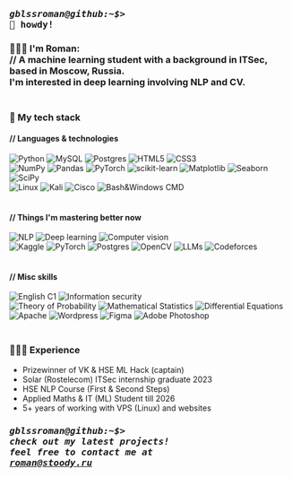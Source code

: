 ### <pre>*gblssroman@github:~$>* 👋 howdy!</pre>

### 🧑🏽‍💻 I'm Roman: <br>// A machine learning student with a background in ITSec, based in Moscow, Russia. <br>I'm interested in deep learning involving NLP and CV.
### <br>🔧 My tech stack
#### // Languages & technologies
![Python](https://img.shields.io/badge/python-3670A0?style=for-the-badge&logo=python&logoColor=ffdd54)
![MySQL](https://img.shields.io/badge/mysql-%2300f.svg?style=for-the-badge&logo=mysql&logoColor=white)
![Postgres](https://img.shields.io/badge/postgres-%23316192.svg?style=for-the-badge&logo=postgresql&logoColor=white)
![HTML5](https://img.shields.io/badge/html5-%23E34F26.svg?style=for-the-badge&logo=html5&logoColor=white)
![CSS3](https://img.shields.io/badge/css3-%231572B6.svg?style=for-the-badge&logo=css3&logoColor=white) 
<br>
![NumPy](https://img.shields.io/badge/numpy-%23013243.svg?style=for-the-badge&logo=numpy&logoColor=white)
![Pandas](https://img.shields.io/badge/pandas-%23150458.svg?style=for-the-badge&logo=pandas&logoColor=white)
![PyTorch](https://img.shields.io/badge/PyTorch-%23EE4C2C.svg?style=for-the-badge&logo=PyTorch&logoColor=white)
![scikit-learn](https://img.shields.io/badge/scikit--learn-%23F7931E.svg?style=for-the-badge&logo=scikit-learn&logoColor=white)
![Matplotlib](https://img.shields.io/badge/Matplotlib-%23ffffff.svg?style=for-the-badge&logo=matplotlib&logoColor=black)
![Seaborn](https://img.shields.io/badge/Seaborn-%237DB0BC.svg?style=for-the-badge)
![SciPy](https://img.shields.io/badge/SciPy-%230C55A5.svg?style=for-the-badge&logo=scipy&logoColor=%white)<br>
![Linux](https://img.shields.io/badge/Linux-FCC624?style=for-the-badge&logo=linux&logoColor=black) 
![Kali](https://img.shields.io/badge/Kali-268BEE?style=for-the-badge&logo=kalilinux&logoColor=white)
![Cisco](https://img.shields.io/badge/cisco-%23049fd9.svg?style=for-the-badge&logo=cisco&logoColor=black)
![Bash&Windows CMD](https://img.shields.io/badge/Bash-4D4D4D?style=for-the-badge&logo=windows%20terminal&logoColor=white)

#### <br>// Things I'm mastering better now 
![NLP](https://img.shields.io/badge/NLP-47A141?style=for-the-badge)
![Deep learning](https://img.shields.io/badge/Deep_learning-47A141?style=for-the-badge)
![Computer vision](https://img.shields.io/badge/Computer_vision-47A141?style=for-the-badge)<br>
![Kaggle](https://img.shields.io/badge/Kaggle-035a7d?style=for-the-badge&logo=kaggle&logoColor=white)
![PyTorch](https://img.shields.io/badge/PyTorch-%23EE4C2C.svg?style=for-the-badge&logo=PyTorch&logoColor=white)
![Postgres](https://img.shields.io/badge/postgres-%23316192.svg?style=for-the-badge&logo=postgresql&logoColor=white)
![OpenCV](https://img.shields.io/badge/OpenCV-27338e?style=for-the-badge&logo=OpenCV&logoColor=white)
![LLMs](https://img.shields.io/badge/LLMs-74aa9c?style=for-the-badge&logo=openai&logoColor=white)
![Codeforces](https://img.shields.io/badge/Codeforces-445f9d?style=for-the-badge&logo=Codeforces&logoColor=white)

#### <br>// Misc skills
![English C1](https://img.shields.io/badge/English_C1-27338E?style=for-the-badge)
![Information security](https://img.shields.io/badge/Information_security-27338E?style=for-the-badge)<br>
![Theory of Probability](https://img.shields.io/badge/Theory_of_Probability-27338E?style=for-the-badge)
![Mathematical Statistics](https://img.shields.io/badge/Mathematical_Statistics-27338E?style=for-the-badge)
![Differential Equations](https://img.shields.io/badge/Differential_Equations-27338E?style=for-the-badge)
<br>
![Apache](https://img.shields.io/badge/Apache-D22128?style=for-the-badge&logo=Apache&logoColor=white)
![Wordpress](https://img.shields.io/badge/Wordpress-21759B?style=for-the-badge&logo=wordpress&logoColor=white)
![Figma](https://img.shields.io/badge/figma-%23F24E1E.svg?style=for-the-badge&logo=figma&logoColor=white)
![Adobe Photoshop](https://img.shields.io/badge/adobe%20photoshop-%2331A8FF.svg?style=for-the-badge&logo=adobe%20photoshop&logoColor=white)
<br>
### <br>👨🏽‍🎓 Experience
* Prizewinner of VK & HSE ML Hack (captain)
* Solar (Rostelecom) ITSec internship graduate 2023
* HSE NLP Course (First & Second Steps)
* Applied Maths & IT (ML) Student till 2026
* 5+ years of working with VPS (Linux) and websites


### <pre>*gblssroman@github:~$> check out my latest projects! <br>feel free to contact me at <a href="mailto:roman@stoody.ru">roman@stoody.ru</a>*</pre>



<!--
**gblssroman/gblssroman** is a ✨ _special_ ✨ repository because its `README.md` (this file) appears on your GitHub profile.

Here are some ideas to get you started:

- 🔭 I’m currently working on ...
- 🌱 I’m currently learning ...
- 👯 I’m looking to collaborate on ...
- 🤔 I’m looking for help with ...
- 💬 Ask me about ...
- 📫 How to reach me: ...
- 😄 Pronouns: ...
- ⚡ Fun fact: ...
-->
